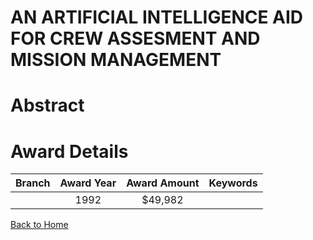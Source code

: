 
AN ARTIFICIAL INTELLIGENCE AID FOR CREW ASSESMENT AND MISSION MANAGEMENT
========================================================================

# Abstract


  

# Award Details

|Branch|Award Year|Award Amount|Keywords|
| :---: | :---: | :---: | :---: |
||1992|$49,982||
  
  


[Back to Home](https://github.com/chrischow/dod_sbir_awards/Reports/JT/#243)